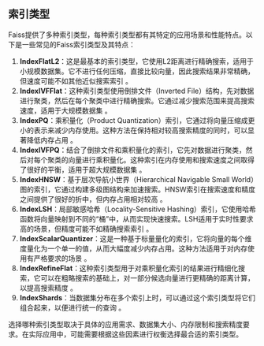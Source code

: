 ## 索引类型

Faiss提供了多种索引类型，每种索引类型都有其特定的应用场景和性能特点。以下是一些常见的Faiss索引类型及其特点：

1. **IndexFlatL2**：这是最基本的索引类型，它使用L2距离进行精确搜索，适用于小规模数据集。它不进行任何压缩，直接比较向量，因此搜索结果非常精确，但速度可能不如其他近似搜索索引 。
2. **IndexIVFFlat**：这种索引类型使用倒排文件（Inverted File）结构，先对数据进行聚类，然后在每个聚类中进行精确搜索。它通过减少搜索范围来提高搜索速度，适用于大规模数据集 。
3. **IndexPQ**：乘积量化（Product Quantization）索引，它通过将向量压缩成更小的表示来减少内存使用。这种方法在保持相对较高搜索精度的同时，可以显著降低内存占用 。
4. **IndexIVFPQ**：结合了倒排文件和乘积量化的索引，它先对数据进行聚类，然后对每个聚类的向量进行乘积量化。这种索引在内存使用和搜索速度之间取得了很好的平衡，适用于超大规模数据集 。
5. **IndexHNSW**：基于层次导航小世界（Hierarchical Navigable Small World）图的索引，它通过构建多级图结构来加速搜索。HNSW索引在搜索速度和精度之间提供了很好的折中，但内存占用相对较高 。
6. **IndexLSH**：局部敏感哈希（Locality-Sensitive Hashing）索引，它使用哈希函数将向量映射到不同的“桶”中，从而实现快速搜索。LSH适用于实时性要求高的场景，但精度可能不如精确搜索索引 。
7. **IndexScalarQuantizer**：这是一种基于标量量化的索引，它将向量的每个维度量化为一个单一的值，从而大幅度减少内存占用。这种方法适用于对内存使用有严格要求的场景 。
8. **IndexRefineFlat**：这种索引类型用于对乘积量化索引的结果进行精细化搜索，它可以在粗略搜索的基础上，对一部分候选向量进行更精确的距离计算，以提高搜索精度 。
9. **IndexShards**：当数据集分布在多个索引上时，可以通过这个索引类型将它们组合起来，以便进行统一的查询 。

选择哪种索引类型取决于具体的应用需求、数据集大小、内存限制和搜索精度要求。在实际应用中，可能需要根据这些因素进行权衡选择最合适的索引类型。


